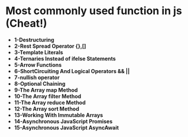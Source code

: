 #  Most commonly used function in js (Cheat!)

* **1-Destructuring**
* **2-Rest Spread Operator {},[]**
* **3-Template Literals**
* **4-Ternaries Instead of ifelse Statements**
* **5-Arrow Functions**
* **6-ShortCircuiting And Logical Operators && ||**
* **7-nullish operator**
* **8-Optional Chaining**
* **9-The Array map Method**
* **10-The Array filter Method**
* **11-The Array reduce Method**
* **12-The Array sort Method**
* **13-Working With Immutable Arrays**
* **14-Asynchronous JavaScript Promises**
* **15-Asynchronous JavaScript AsyncAwait**
